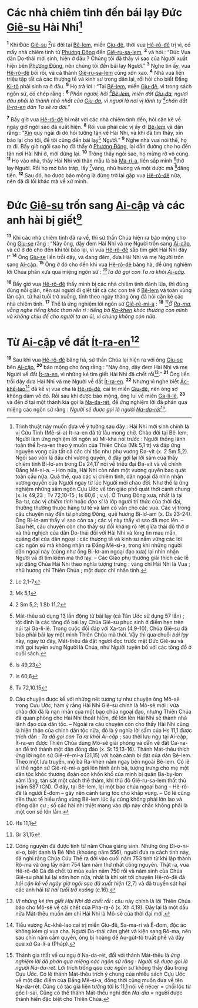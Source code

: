 # Các nhà chiêm tinh đến bái lạy Đức [Giê-su]() Hài Nhi[^1]
<sup><b>1</b></sup> Khi Đức [Giê-su]() [^1*]ra đời tại [Bê-lem](), miền [Giu-đê](), thời vua [Hê-rô-đê]() trị vì, có mấy nhà chiêm tinh từ [Phương Đông]() đến [Giê-ru-sa-lem](), <sup><b>2</b></sup> và hỏi : “Đức Vua dân Do-thái mới sinh, hiện ở đâu ? Chúng tôi đã thấy vì sao của Người xuất hiện bên [Phương Đông](), nên chúng tôi đến bái lạy Người.” <sup><b>3</b></sup> Nghe tin ấy, vua [Hê-rô-đê]() bối rối, và cả thành [Giê-ru-sa-lem]() cũng xôn xao. <sup><b>4</b></sup> Nhà vua liền triệu tập tất cả các thượng tế và kinh sư trong dân lại, rồi hỏi cho biết Đấng [Ki-tô]() phải sinh ra ở đâu. <sup><b>5</b></sup> Họ trả lời : “Tại [Bê-lem](), miền [Giu-đê](), vì trong sách ngôn sứ, có chép rằng : <sup><b>6</b></sup> *Phần ngươi, hỡi [^2*][Bê-lem](), miền đất [Giu-đa](), ngươi đâu phải là thành nhỏ nhất của [Giu-đa](), vì ngươi là nơi vị lãnh tụ [^3*]chăn dắt [Ít-ra-en]() dân Ta sẽ ra đời.*”

<sup><b>7</b></sup> Bấy giờ vua [Hê-rô-đê]() bí mật vời các nhà chiêm tinh đến, hỏi cặn kẽ về ngày giờ ngôi sao đã xuất hiện. <sup><b>8</b></sup> Rồi vua phái các vị ấy đi [Bê-lem]() và dặn rằng : “[Xin]() quý ngài đi dò hỏi tường tận về Hài Nhi, và khi đã tìm thấy, xin báo lại cho tôi, để tôi cũng đến bái lạy[^2] Người.” <sup><b>9</b></sup> Nghe nhà vua nói thế, họ ra đi. Bấy giờ ngôi sao họ đã thấy ở [Phương Đông](), lại dẫn đường cho họ đến tận nơi Hài Nhi ở, mới dừng lại. <sup><b>10</b></sup> Trông thấy ngôi sao, họ mừng rỡ vô cùng. <sup><b>11</b></sup> Họ vào nhà, thấy Hài Nhi với thân mẫu là bà [Ma-ri-a](), liền sấp mình [^4*]thờ lạy Người. Rồi họ mở bảo tráp, lấy [^5*]vàng, nhũ hương và một dược mà [^6*]dâng tiến. <sup><b>12</b></sup> Sau đó, họ được báo mộng là đừng trở lại gặp vua [Hê-rô-đê]() nữa, nên đã đi lối khác mà về xứ mình.


# Đức [Giê-su]() trốn sang [Ai-cập]() và các anh hài bị giết[^3]
<sup><b>13</b></sup> Khi các nhà chiêm tinh đã ra về, thì sứ thần Chúa hiện ra báo mộng cho ông [Giu-se]() rằng : “Này ông, dậy đem Hài Nhi và mẹ Người trốn sang [Ai-cập](), và cứ ở đó cho đến khi tôi báo lại, vì vua [Hê-rô-đê]() sắp tìm giết Hài Nhi đấy !” <sup><b>14</b></sup> Ông [Giu-se]() liền trỗi dậy, và đang đêm, đưa Hài Nhi và mẹ Người trốn sang [Ai-cập](). <sup><b>15</b></sup> Ông ở đó cho đến khi vua [Hê-rô-đê]() băng hà, để ứng nghiệm lời Chúa phán xưa qua miệng ngôn sứ : *[^7*]Ta đã gọi con Ta ra khỏi [Ai-cập]().*

<sup><b>16</b></sup> Bấy giờ vua [Hê-rô-đê]() thấy mình bị các nhà chiêm tinh đánh lừa, thì đùng đùng nổi giận, nên sai người đi giết tất cả các con trẻ ở [Bê-lem]() và toàn vùng lân cận, từ hai tuổi trở xuống, tính theo ngày tháng ông đã hỏi cặn kẽ các nhà chiêm tinh. <sup><b>17</b></sup> Thế là ứng nghiệm lời ngôn sứ [Giê-rê-mi-a]() : <sup><b>18</b></sup> *[^8*]Ở [Ra-ma](), vẳng nghe tiếng khóc than rền rỉ : tiếng bà [Ra-khen]() khóc thương con mình và không chịu để cho người ta an ủi, vì chúng không còn nữa.*


# Từ [Ai-cập]() về đất [Ít-ra-en]()[^4]
<sup><b>19</b></sup> Sau khi vua [Hê-rô-đê]() băng hà, sứ thần Chúa lại hiện ra với ông [Giu-se]() bên [Ai-cập](), <sup><b>20</b></sup> báo mộng cho ông rằng : “Này ông, dậy đem Hài Nhi và mẹ Người về đất [Ít-ra-en](), vì những kẻ tìm giết Hài Nhi đã chết rồi[^5].” <sup><b>21</b></sup> Ông liền trỗi dậy đưa Hài Nhi và mẹ Người về đất [Ít-ra-en](). <sup><b>22</b></sup> Nhưng vì nghe biết [Ác-khê-lao]()[^6] đã kế vị vua cha là [Hê-rô-đê](), cai trị miền [Giu-đê](), nên ông sợ không dám về đó. Rồi sau khi được báo mộng, ông lui về miền [Ga-li-lê](), <sup><b>23</b></sup> và đến ở tại một thành kia gọi là [Na-da-rét](), để ứng nghiệm lời đã phán qua miệng các ngôn sứ rằng : *Người sẽ được gọi là người [Na-da-rét]()*[^7].

[^1]: Trình thuật này muốn đưa về ý tưởng sau đây : Hài Nhi mới sinh chính là vị Cứu Tinh (Mê-si-a) Ít-ra-en đã từ lâu mong chờ. Chào đời tại Bê-lem, Người làm ứng nghiệm lời ngôn sứ Mi-kha nói trước : Người thống lãnh toàn thể Ít-ra-en theo ý muốn của Thiên Chúa (Mk 5,1 tt) và đáp ứng nguyện vọng của tất cả các chi tộc như phụ vương Đa-vít (x. 2 Sm 5,2). Ngôi sao vốn là dấu chỉ vương quyền, ở đây gợi lại lời sấm của thầy chiêm tinh Bi-lơ-am trong Ds 24,17 nói về triều đại Đa-vít và về chính Đấng Mê-si-a. – Hơn nữa, Hài Nhi còn nắm một vương quyền bao quát toàn cầu nữa. Quả thế, qua các vị chiêm tinh, dân ngoại đã nhìn nhận vương quyền của Người ngay từ lúc Người mới chào đời. Như thế là ứng nghiệm những sấm ngôn Cựu Ước về tôn giáo phổ quát thời cánh chung (x. Is 49,23 ; Tv 72,10-15 ; Is 60,6 ; v,v). Ở Trung Đông xưa, nhất là tại Ba-tư, các vị *chiêm tinh* hoặc *đạo sĩ* là lớp người trí thức của thời đại, thường thường thuộc hàng tư tế và làm cố vấn cho các vua. Các vị trong câu chuyện này đến từ phương Đông, quê hương Bi-lơ-am (x. Ds 23-24). Ông Bi-lơ-am thấy vì sao còn xa ; các vị này thấy vì sao đã mọc lên. – Sau hết, câu chuyện còn cho thấy sự đối kháng rõ rệt giữa thái độ thờ ơ và thù nghịch của dân Do-thái đối với Hài Nhi và lòng tin mau mắn, quảng đại của dân ngoại : các thượng tế và kinh sư nắm vững các lời các ngôn sứ mà không nhận ra Đấng Mê-si-a, trong khi những người dân ngoại này (cũng như ông Bi-lơ-am ngoại đạo xưa) lại nhìn nhận Người và đi tìm kiếm mà thờ lạy. – Các Giáo phụ thường giải thích các lễ vật dâng Chúa Hài Nhi theo nghĩa tượng trưng : vàng chỉ Hài Nhi là Vua ; nhũ hương chỉ Thiên Chúa ; một dược chỉ nhân tính.
[^2]: Mát-thêu sử dụng 13 lần động từ bái lạy (cả Tân Ước sử dụng 57 lần) ; tột đỉnh là các tông đồ bái lạy Chúa Giê-su phục sinh ở điểm hẹn trên núi tại Ga-li-lê. Trong cuộc đối đáp với Xa-tan (4,9-10), Chúa Giê-su đã bảo phải bái lạy một mình Thiên Chúa mà thôi. Vậy thì qua chuỗi *bái lạy* này, ngay từ đây, Mát-thêu đã đặt người đọc trước mặt Đức Giê-su và mời gọi tuyên xưng Người là Chúa, như Người tuyên bố với các tông đồ ở cuối sách.
[^3]: Câu chuyện được kể với những nét tương tự như chuyện ông Mô-sê trong Cựu Ước, hàm ý rằng Hài Nhi Giê-su chính là Mô-sê mới : vừa chào đời đã là nạn nhân của một bạo chúa ngoại đạo, nhưng Thiên Chúa đã quan phòng cho Hài Nhi thoát hiểm, để lớn lên Hài Nhi sẽ thành nhà lãnh đạo của dân tộc. – Ngoài ra câu chuyện còn cho thấy Hài Nhi cũng là hiện thân của chính dân tộc nữa, đó là ý nghĩa lời sấm của Hs 11,1 được trích dẫn : *Ta đã gọi con Ta ra khỏi Ai-cập* ; sau thời lưu ngụ tại Ai-cập, Ít-ra-en được Thiên Chúa dùng Mô-sê giải phóng và dẫn về đất Ca-na-an để trở thành một dân đông đảo (x. St 15,13-16). Thánh Mát-thêu thích ứng lời ngôn sứ Giê-rê-mi-a (31,15) với hoàn cảnh bi đát của dân Bê-lem. Theo một lưu truyền, mộ bà Ra-khen nằm ngay bên ngoài Bê-lem. Có lẽ vì thế ngôn sứ Giê-rê-mi-a gợi lên hình ảnh bà, tượng trưng cho mẹ một dân tộc khóc thương đoàn con khốn khổ của mình bị quân Ba-by-lon xâm lăng, tàn sát một cách thê thảm, khi thủ đô Giê-ru-sa-lem thất thủ (năm 587 tCN). Ở đây, tại Bê-lem, lại một bạo chúa ngoại bang – Hê-rô-đê là người Ê-đom – gây nên cảnh tang tóc cho khắp vùng. – Có lẽ cũng nên thực tế hiểu rằng vùng Bê-lem lúc ấy cũng không phải lớn lao và đông dân cư ; số các hài nhi thiệt mạng vào dịp này chắc không phải là một con số lớn lắm.
[^4]: Công nguyên đã được tính từ năm Chúa giáng sinh. Nhưng ông Đi-o-ni-xi-o, biệt danh là Bé Nhỏ (khoảng năm 556), người đưa ra cách tính này, đã nghĩ rằng Chúa Cứu Thế ra đời vào cuối năm 753 tính từ khi lập thành Rô-ma và ông lấy năm 754 làm năm thứ nhất công nguyên. Thật ra, vua Hê-rô-đê Cả đã chết từ mùa xuân năm 750 rồi và năm sinh của Chúa Giê-su phải lui lại sớm hơn nữa, nhất là khi xét tới chuyện Hê-rô-đê đã *hỏi cặn kẽ về ngày giờ ngôi sao đã xuất hiện* (2,7) và đã truyền sát hại các anh hài *từ hai tuổi trở xuống* (c.16).
[^5]: *Vì những kẻ tìm giết Hài Nhi đã chết rồi* : câu này chính là lời Thiên Chúa báo cho Mô-sê về cái chết của Pha-ra-ô (x. Xh 4,19). Đây lại là một dấu nữa Mát-thêu muốn ám chỉ Hài Nhi là Mô-sê của thời đại mới.
[^6]: Tiểu vương Ác-khê-lao cai trị miền Giu-đê, Sa-ma-ri và Ê-đom, độc ác không kém gì vua cha. Người Do-thái căm ghét và kiện sang Rô-ma, nên sau chín năm cầm quyền, ông bị hoàng đế Au-gút-tô truất phế và đày qua xứ Ga-li-a (Pháp).
[^7]: Thánh gia thất về cư ngụ ở Na-da-rét, đối với thánh Mát-thêu là *ứng nghiệm lời đã phán qua miệng các ngôn sứ rằng* : *Người sẽ được gọi là người Na-da-rét*. Lời trích trống *qua các ngôn sứ* không thấy đâu trong Cựu Ước. Có lẽ thánh Mát-thêu trích ý chung của nhiều sách Cựu Ước về một đặc điểm của Đấng Mê-si-a, đồng thời cũng muốn đưa về tên Na-da-rét. Cũng có tác giả liên tưởng tới Is 11,1 nói về nëcer = chồi lộc từ gốc I-sai. Cũng có thể thánh Mát-thêu nghĩ đến *Na-dia* = người được thánh hiến đặc biệt cho Thiên Chúa.
[^1*]: Lc 2,1-7
[^2*]: Mk 5,1
[^3*]: 2 Sm 5,2; 1 Sb 11,2
[^4*]: Is 49,23
[^5*]: Is 60,6
[^6*]: Tv 72,10.15
[^7*]: Hs 11,1
[^8*]: Gr 31,15